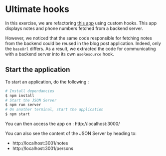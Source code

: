 # Ultimate hooks

In this exercise, we are refactoring [this app](https://github.com/fullstack-hy2020/ultimate-hooks) using custom hooks. This app displays notes and phone numbers fetched from a backend server.

However, we noticed that the same code responsible for fetching notes from the backend could be reused in the blog post application. Indeed, only the `baseUrl` differs. As a result, we extracted the code for communicating with a backend server into its own `useResource` hook.

## Start the application

To start an application, do the following :

```bash
# Install dependancies
$ npm install
# Start the JSON Server
$ npm run server
# On another terminal, start the application
$ npm start
```

You can then access the app on : http://localhost:3000/

You can also see the content of the JSON Server by heading to:
* http://localhost:3001/notes
* http://localhost:3001/persons
